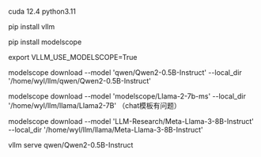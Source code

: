 cuda 12.4  python3.11

pip install vllm

pip install modelscope

export VLLM_USE_MODELSCOPE=True

modelscope download --model 'qwen/Qwen2-0.5B-Instruct' --local_dir '/home/wyl/llm/qwen/Qwen2-0.5B-Instruct'

modelscope download --model 'modelscope/Llama-2-7b-ms' --local_dir '/home/wyl/llm/llama/Llama2-7B' （chat模板有问题）

modelscope download --model 'LLM-Research/Meta-Llama-3-8B-Instruct' --local_dir '/home/wyl/llm/llama/Meta-Llama-3-8B-Instruct'
 
vllm serve qwen/Qwen2-0.5B-Instruct

